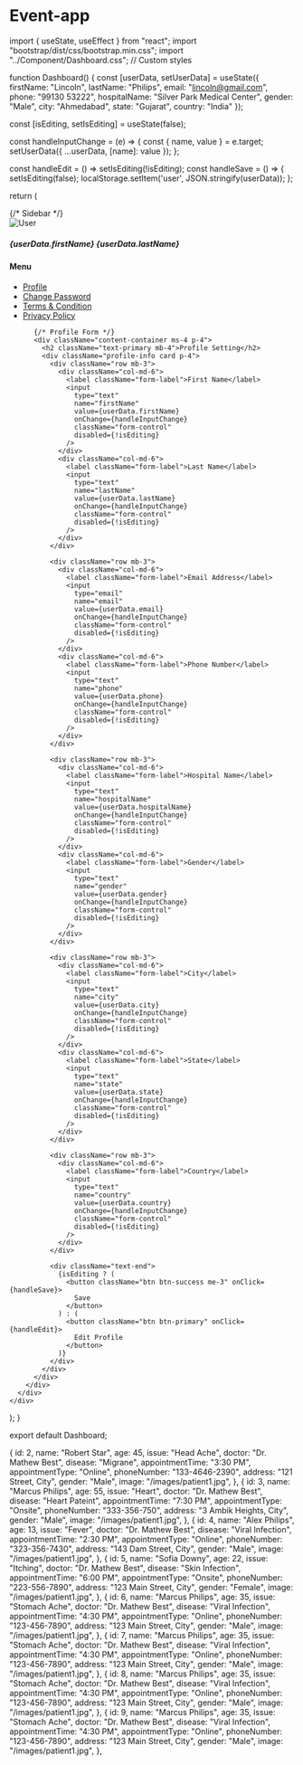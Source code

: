 # Event-app
 
import { useState, useEffect } from "react";
import "bootstrap/dist/css/bootstrap.min.css";
import "../Component/Dashboard.css"; // Custom styles

function Dashboard() {
  const [userData, setUserData] = useState({
    firstName: "Lincoln",
    lastName: "Philips",
    email: "lincoln@gmail.com",
    phone: "99130 53222",
    hospitalName: "Silver Park Medical Center",
    gender: "Male",
    city: "Ahmedabad",
    state: "Gujarat",
    country: "India"
  });
  
  const [isEditing, setIsEditing] = useState(false);

  const handleInputChange = (e) => {
    const { name, value } = e.target;
    setUserData({ ...userData, [name]: value });
  };

  const handleEdit = () => setIsEditing(!isEditing);
  const handleSave = () => {
    setIsEditing(false);
    localStorage.setItem('user', JSON.stringify(userData));
  };

  return (
    <div className="dashboard-wrapper d-flex justify-content-center align-items-center">
      <div className="dashboard-section">
        <div className="d-flex">
          {/* Sidebar */}
          <div className="sidebars p-4 bg-light">
            <div className="text-center mb-4">
              <img 
                src="https://via.placeholder.com/100" 
                alt="User" 
                className="rounded-circle user-img mb-3"
              />
              <h5>{userData.firstName} {userData.lastName}</h5>
            </div>
              <h4>Menu</h4>
            <div className="menu">
              <ul className="list-unstyled">
                <li className="mb-3">
                  <i className="bi bi-person-circle me-2"></i>
                  <a href="/profile" className="text-decoration-none">Profile</a>
                </li>
                <li className="mb-3">
                  <i className="bi bi-key-fill me-2"></i>
                  <a href="/change-password" className="text-decoration-none">Change Password</a>
                </li>
                <li className="mb-3">
                  <i className="bi bi-file-earmark-text me-2"></i>
                  <a href="/terms" className="text-decoration-none">Terms & Condition</a>
                </li>
                <li>
                  <i className="bi bi-lock-fill me-2"></i>
                  <a href="/privacy" className="text-decoration-none">Privacy Policy</a>
                </li>
              </ul>
            </div>
          </div>

          {/* Profile Form */}
          <div className="content-container ms-4 p-4">
            <h2 className="text-primary mb-4">Profile Setting</h2>
            <div className="profile-info card p-4">
              <div className="row mb-3">
                <div className="col-md-6">
                  <label className="form-label">First Name</label>
                  <input 
                    type="text" 
                    name="firstName" 
                    value={userData.firstName} 
                    onChange={handleInputChange} 
                    className="form-control" 
                    disabled={!isEditing} 
                  />
                </div>
                <div className="col-md-6">
                  <label className="form-label">Last Name</label>
                  <input 
                    type="text" 
                    name="lastName" 
                    value={userData.lastName} 
                    onChange={handleInputChange} 
                    className="form-control" 
                    disabled={!isEditing} 
                  />
                </div>
              </div>

              <div className="row mb-3">
                <div className="col-md-6">
                  <label className="form-label">Email Address</label>
                  <input 
                    type="email" 
                    name="email" 
                    value={userData.email} 
                    onChange={handleInputChange} 
                    className="form-control" 
                    disabled={!isEditing} 
                  />
                </div>
                <div className="col-md-6">
                  <label className="form-label">Phone Number</label>
                  <input 
                    type="text" 
                    name="phone" 
                    value={userData.phone} 
                    onChange={handleInputChange} 
                    className="form-control" 
                    disabled={!isEditing} 
                  />
                </div>
              </div>

              <div className="row mb-3">
                <div className="col-md-6">
                  <label className="form-label">Hospital Name</label>
                  <input 
                    type="text" 
                    name="hospitalName" 
                    value={userData.hospitalName} 
                    onChange={handleInputChange} 
                    className="form-control" 
                    disabled={!isEditing} 
                  />
                </div>
                <div className="col-md-6">
                  <label className="form-label">Gender</label>
                  <input 
                    type="text" 
                    name="gender" 
                    value={userData.gender} 
                    onChange={handleInputChange} 
                    className="form-control" 
                    disabled={!isEditing} 
                  />
                </div>
              </div>

              <div className="row mb-3">
                <div className="col-md-6">
                  <label className="form-label">City</label>
                  <input 
                    type="text" 
                    name="city" 
                    value={userData.city} 
                    onChange={handleInputChange} 
                    className="form-control" 
                    disabled={!isEditing} 
                  />
                </div>
                <div className="col-md-6">
                  <label className="form-label">State</label>
                  <input 
                    type="text" 
                    name="state" 
                    value={userData.state} 
                    onChange={handleInputChange} 
                    className="form-control" 
                    disabled={!isEditing} 
                  />
                </div>
              </div>

              <div className="row mb-3">
                <div className="col-md-6">
                  <label className="form-label">Country</label>
                  <input 
                    type="text" 
                    name="country" 
                    value={userData.country} 
                    onChange={handleInputChange} 
                    className="form-control" 
                    disabled={!isEditing} 
                  />
                </div>
              </div>

              <div className="text-end">
                {isEditing ? (
                  <button className="btn btn-success me-3" onClick={handleSave}>
                    Save
                  </button>
                ) : (
                  <button className="btn btn-primary" onClick={handleEdit}>
                    Edit Profile
                  </button>
                )}
              </div>
            </div>
          </div>
        </div>
      </div>
    </div>
  );
}

export default Dashboard;




 {
        id: 2,
        name: "Robert Star",
        age: 45,
        issue: "Head Ache",
        doctor: "Dr. Mathew Best",
        disease: "Migrane",
        appointmentTime: "3:30 PM",
        appointmentType: "Online",
        phoneNumber: "133-4646-2390",
        address: "121  Street, City",
        gender: "Male",
        image: "/images/patient1.jpg",
      },
      {
        id: 3,
        name: "Marcus Philips",
        age: 55,
        issue: "Heart",
        doctor: "Dr. Mathew Best",
        disease: "Heart Pateint",
        appointmentTime: "7:30 PM",
        appointmentType: "Onsite",
        phoneNumber: "333-356-750",
        address: "3 Ambik Heights, City",
        gender: "Male",
        image: "/images/patient1.jpg",
      },
      {
        id: 4,
        name: "Alex Philips",
        age: 13,
        issue: "Fever",
        doctor: "Dr. Mathew Best",
        disease: "Viral Infection",
        appointmentTime: "2:30 PM",
        appointmentType: "Online",
        phoneNumber: "323-356-7430",
        address: "143 Dam Street, City",
        gender: "Male",
        image: "/images/patient1.jpg",
      },
      {
        id: 5,
        name: "Sofia Downy",
        age: 22,
        issue: "Itching",
        doctor: "Dr. Mathew Best",
        disease: "Skin Infection",
        appointmentTime: "6:00 PM",
        appointmentType: "Onsite",
        phoneNumber: "223-556-7890",
        address: "123 Main Street, City",
        gender: "Female",
        image: "/images/patient1.jpg",
      },
      {
        id: 6,
        name: "Marcus Philips",
        age: 35,
        issue: "Stomach Ache",
        doctor: "Dr. Mathew Best",
        disease: "Viral Infection",
        appointmentTime: "4:30 PM",
        appointmentType: "Online",
        phoneNumber: "123-456-7890",
        address: "123 Main Street, City",
        gender: "Male",
        image: "/images/patient1.jpg",
      },
      {
        id: 7,
        name: "Marcus Philips",
        age: 35,
        issue: "Stomach Ache",
        doctor: "Dr. Mathew Best",
        disease: "Viral Infection",
        appointmentTime: "4:30 PM",
        appointmentType: "Online",
        phoneNumber: "123-456-7890",
        address: "123 Main Street, City",
        gender: "Male",
        image: "/images/patient1.jpg",
      },
      {
        id: 8,
        name: "Marcus Philips",
        age: 35,
        issue: "Stomach Ache",
        doctor: "Dr. Mathew Best",
        disease: "Viral Infection",
        appointmentTime: "4:30 PM",
        appointmentType: "Online",
        phoneNumber: "123-456-7890",
        address: "123 Main Street, City",
        gender: "Male",
        image: "/images/patient1.jpg",
      },
      {
        id: 9,
        name: "Marcus Philips",
        age: 35,
        issue: "Stomach Ache",
        doctor: "Dr. Mathew Best",
        disease: "Viral Infection",
        appointmentTime: "4:30 PM",
        appointmentType: "Online",
        phoneNumber: "123-456-7890",
        address: "123 Main Street, City",
        gender: "Male",
        image: "/images/patient1.jpg",
      },